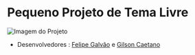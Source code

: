 # Pequeno Projeto de Tema Livre
![Imagem do Projeto](https://github.com/FelipeGalvao1/pequeno_projeto/blob/master/Telas/home.jpg)

- Desenvolvedores : [Felipe Galvão](https://github.com/FelipeGalvao1) e [Gilson Caetano](https://github.com/gilsoncaetano)